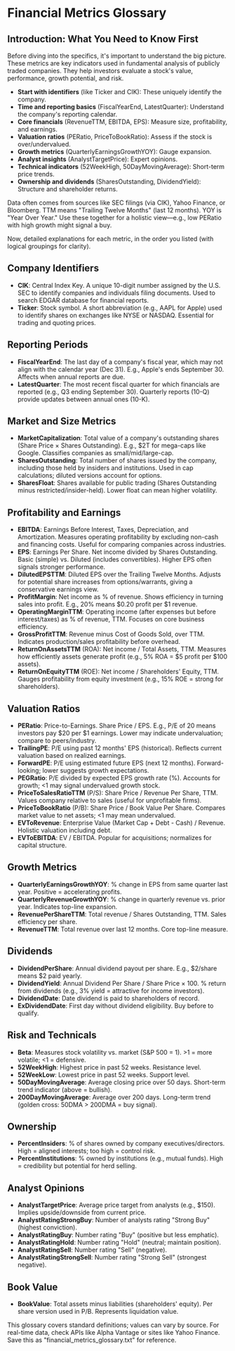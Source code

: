# Financial Metrics Glossary

## Introduction: What You Need to Know First
Before diving into the specifics, it's important to understand the big picture. These metrics are key indicators used in fundamental analysis of publicly traded companies. They help investors evaluate a stock's value, performance, growth potential, and risk. 

- **Start with identifiers** (like Ticker and CIK): These uniquely identify the company.
- **Time and reporting basics** (FiscalYearEnd, LatestQuarter): Understand the company's reporting calendar.
- **Core financials** (RevenueTTM, EBITDA, EPS): Measure size, profitability, and earnings.
- **Valuation ratios** (PERatio, PriceToBookRatio): Assess if the stock is over/undervalued.
- **Growth metrics** (QuarterlyEarningsGrowthYOY): Gauge expansion.
- **Analyst insights** (AnalystTargetPrice): Expert opinions.
- **Technical indicators** (52WeekHigh, 50DayMovingAverage): Short-term price trends.
- **Ownership and dividends** (SharesOutstanding, DividendYield): Structure and shareholder returns.

Data often comes from sources like SEC filings (via CIK), Yahoo Finance, or Bloomberg. TTM means "Trailing Twelve Months" (last 12 months). YOY is "Year Over Year." Use these together for a holistic view—e.g., low PERatio with high growth might signal a buy.

Now, detailed explanations for each metric, in the order you listed (with logical groupings for clarity).

## Company Identifiers
- **CIK**: Central Index Key. A unique 10-digit number assigned by the U.S. SEC to identify companies and individuals filing documents. Used to search EDGAR database for financial reports.
- **Ticker**: Stock symbol. A short abbreviation (e.g., AAPL for Apple) used to identify shares on exchanges like NYSE or NASDAQ. Essential for trading and quoting prices.

## Reporting Periods
- **FiscalYearEnd**: The last day of a company's fiscal year, which may not align with the calendar year (Dec 31). E.g., Apple's ends September 30. Affects when annual reports are due.
- **LatestQuarter**: The most recent fiscal quarter for which financials are reported (e.g., Q3 ending September 30). Quarterly reports (10-Q) provide updates between annual ones (10-K).

## Market and Size Metrics
- **MarketCapitalization**: Total value of a company's outstanding shares (Share Price × Shares Outstanding). E.g., $2T for mega-caps like Google. Classifies companies as small/mid/large-cap.
- **SharesOutstanding**: Total number of shares issued by the company, including those held by insiders and institutions. Used in cap calculations; diluted versions account for options.
- **SharesFloat**: Shares available for public trading (Shares Outstanding minus restricted/insider-held). Lower float can mean higher volatility.

## Profitability and Earnings
- **EBITDA**: Earnings Before Interest, Taxes, Depreciation, and Amortization. Measures operating profitability by excluding non-cash and financing costs. Useful for comparing companies across industries.
- **EPS**: Earnings Per Share. Net income divided by Shares Outstanding. Basic (simple) vs. Diluted (includes convertibles). Higher EPS often signals stronger performance.
- **DilutedEPSTTM**: Diluted EPS over the Trailing Twelve Months. Adjusts for potential share increases from options/warrants, giving a conservative earnings view.
- **ProfitMargin**: Net income as % of revenue. Shows efficiency in turning sales into profit. E.g., 20% means $0.20 profit per $1 revenue.
- **OperatingMarginTTM**: Operating income (after expenses but before interest/taxes) as % of revenue, TTM. Focuses on core business efficiency.
- **GrossProfitTTM**: Revenue minus Cost of Goods Sold, over TTM. Indicates production/sales profitability before overhead.
- **ReturnOnAssetsTTM** (ROA): Net income / Total Assets, TTM. Measures how efficiently assets generate profit (e.g., 5% ROA = $5 profit per $100 assets).
- **ReturnOnEquityTTM** (ROE): Net income / Shareholders' Equity, TTM. Gauges profitability from equity investment (e.g., 15% ROE = strong for shareholders).

## Valuation Ratios
- **PERatio**: Price-to-Earnings. Share Price / EPS. E.g., P/E of 20 means investors pay $20 per $1 earnings. Lower may indicate undervaluation; compare to peers/industry.
- **TrailingPE**: P/E using past 12 months' EPS (historical). Reflects current valuation based on realized earnings.
- **ForwardPE**: P/E using estimated future EPS (next 12 months). Forward-looking; lower suggests growth expectations.
- **PEGRatio**: P/E divided by expected EPS growth rate (%). Accounts for growth; <1 may signal undervalued growth stock.
- **PriceToSalesRatioTTM** (P/S): Share Price / Revenue Per Share, TTM. Values company relative to sales (useful for unprofitable firms).
- **PriceToBookRatio** (P/B): Share Price / Book Value Per Share. Compares market value to net assets; <1 may mean undervalued.
- **EVToRevenue**: Enterprise Value (Market Cap + Debt - Cash) / Revenue. Holistic valuation including debt.
- **EVToEBITDA**: EV / EBITDA. Popular for acquisitions; normalizes for capital structure.

## Growth Metrics
- **QuarterlyEarningsGrowthYOY**: % change in EPS from same quarter last year. Positive = accelerating profits.
- **QuarterlyRevenueGrowthYOY**: % change in quarterly revenue vs. prior year. Indicates top-line expansion.
- **RevenuePerShareTTM**: Total revenue / Shares Outstanding, TTM. Sales efficiency per share.
- **RevenueTTM**: Total revenue over last 12 months. Core top-line measure.

## Dividends
- **DividendPerShare**: Annual dividend payout per share. E.g., $2/share means $2 paid yearly.
- **DividendYield**: Annual Dividend Per Share / Share Price × 100. % return from dividends (e.g., 3% yield = attractive for income investors).
- **DividendDate**: Date dividend is paid to shareholders of record.
- **ExDividendDate**: First day without dividend eligibility. Buy before to qualify.

## Risk and Technicals
- **Beta**: Measures stock volatility vs. market (S&P 500 = 1). >1 = more volatile; <1 = defensive.
- **52WeekHigh**: Highest price in past 52 weeks. Resistance level.
- **52WeekLow**: Lowest price in past 52 weeks. Support level.
- **50DayMovingAverage**: Average closing price over 50 days. Short-term trend indicator (above = bullish).
- **200DayMovingAverage**: Average over 200 days. Long-term trend (golden cross: 50DMA > 200DMA = buy signal).

## Ownership
- **PercentInsiders**: % of shares owned by company executives/directors. High = aligned interests; too high = control risk.
- **PercentInstitutions**: % owned by institutions (e.g., mutual funds). High = credibility but potential for herd selling.

## Analyst Opinions
- **AnalystTargetPrice**: Average price target from analysts (e.g., $150). Implies upside/downside from current price.
- **AnalystRatingStrongBuy**: Number of analysts rating "Strong Buy" (highest conviction).
- **AnalystRatingBuy**: Number rating "Buy" (positive but less emphatic).
- **AnalystRatingHold**: Number rating "Hold" (neutral; maintain position).
- **AnalystRatingSell**: Number rating "Sell" (negative).
- **AnalystRatingStrongSell**: Number rating "Strong Sell" (strongest negative).

## Book Value
- **BookValue**: Total assets minus liabilities (shareholders' equity). Per share version used in P/B. Represents liquidation value.

This glossary covers standard definitions; values can vary by source. For real-time data, check APIs like Alpha Vantage or sites like Yahoo Finance. Save this as "financial_metrics_glossary.txt" for reference.